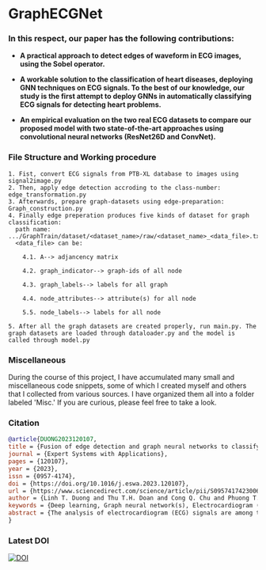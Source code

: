 # GraphECGNet

### **In this respect, our paper has the following contributions:**

- **A practical approach to detect edges of waveform in ECG images, using the Sobel operator.**

- **A workable solution to the classification of heart diseases, deploying GNN techniques on ECG signals. To the best of our knowledge, our study is the first attempt to deploy GNNs in automatically classifying ECG signals for detecting heart problems.**

- **An empirical evaluation on the two real ECG datasets to compare our proposed model with two state-of-the-art approaches using convolutional neural networks (ResNet26D and ConvNet).**


### File Structure and Working procedure
```
1. Fist, convert ECG signals from PTB-XL database to images using signal2image.py
2. Then, apply edge detection accroding to the class-number: edge_transformation.py
3. Afterwards, prepare graph-datasets using edge-preparation: Graph_construction.py
4. Finally edge preperation produces five kinds of dataset for graph classification:
  path name: .../GraphTrain/dataset/<dataset_name>/raw/<dataset_name>_<data_file>.txt. 
  <data_file> can be:
    
    4.1. A--> adjancency matrix 
    
    4.2. graph_indicator--> graph-ids of all node 
    
    4.3. graph_labels--> labels for all graph 
    
    4.4. node_attributes--> attribute(s) for all node 
    
    5.5. node_labels--> labels for all node
    
5. After all the graph datasets are created properly, run main.py. The graph datasets are loaded through dataloader.py and the model is called through model.py
```
### Miscellaneous 
During the course of this project, I have accumulated many small and miscellaneous code snippets, some of which I created myself and others that I collected from various sources. I have organized them all into a folder labeled 'Misc.' If you are curious, please feel free to take a look.
### Citation

```bibtex
@article{DUONG2023120107,
title = {Fusion of edge detection and graph neural networks to classifying electrocardiogram signals},
journal = {Expert Systems with Applications},
pages = {120107},
year = {2023},
issn = {0957-4174},
doi = {https://doi.org/10.1016/j.eswa.2023.120107},
url = {https://www.sciencedirect.com/science/article/pii/S0957417423006097},
author = {Linh T. Duong and Thu T.H. Doan and Cong Q. Chu and Phuong T. Nguyen},
keywords = {Deep learning, Graph neural network(s), Electrocardiogram (ECG/EKG), Bio-signalling, Healthcare},
abstract = {The analysis of electrocardiogram (ECG) signals are among the key factors in the diagnosis of cardiovascular diseases (CVDs). However, automatic processing of ECG in clinical practice is still restrained by the accuracy of existing algorithms. Deep learning methods have recently achieved striking success in a variety of task including predictive healthcare. Graph neural networks are a class of machine learning algorithms which can learn by directly extracting important information from graph-structured data, and perform prediction on unknown data. Such algorithms are suitable for mining complex graph data, deducing useful predictions. In this work, we present a Graph Neural Network (GNN) model trained in two datasets with more than 107,000 single-lead signal images extracted from laboratories of Boston’s Beth Israel Hospital and of the Massachusetts Institute of Technology (MITBIH), and 1.5 million labelled exams analyzed by the Physikalisch-Technische Bundesanstalt (PTB). Our proposed GNN achieves promising performance, i.e., the results show that ECG classification based on GNNs using either single-lead or 12-lead setup is closer to the human-level in standard clinical practice. By several testing instances, the proposed approach obtains an accuracy of 1.0, thereby outperforming various state-of-the-art baselines by both databases with respect to effectiveness and timing efficiency. We anticipate that the approach can be deployed as a non-invasive pre-screening tool to assist doctors in real-time monitoring and performing their diagnosis activities.}
}
```
### Latest DOI

[![DOI](https://zenodo.org/badge/168799526.svg)](https://doi.org/10.1016/j.eswa.2023.120107)
